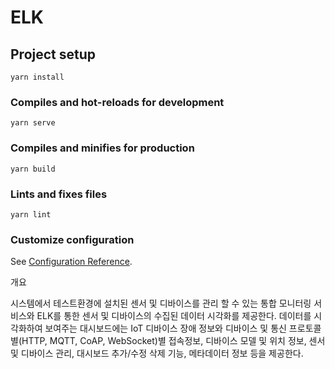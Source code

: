 # ELK

## Project setup
```
yarn install
```

### Compiles and hot-reloads for development
```
yarn serve
```

### Compiles and minifies for production
```
yarn build
```

### Lints and fixes files
```
yarn lint
```

### Customize configuration
See [Configuration Reference](https://cli.vuejs.org/config/).


개요

시스템에서 테스트환경에 설치된 센서 및 디바이스를 관리 할 수 있는 통합 모니터링 서비스와 ELK를 통한 센서 및 디바이스의 수집된 데이터 시각화를 제공한다. 
데이터를 시각화하여 보여주는 대시보드에는 IoT 디바이스 장애 정보와 디바이스 및 통신 프로토콜별(HTTP, MQTT, CoAP, WebSocket)별 접속정보, 디바이스 모델 및 위치 정보, 센서 및 디바이스 관리, 대시보드 추가/수정 삭제 기능, 메타데이터 정보 등을 제공한다.

